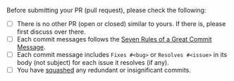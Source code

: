 Before submitting your PR (pull request), please
check the following:
* [ ] There is no other PR (open or closed) similar to yours. If there is, please first discuss over there.
* [ ] Each commit messages follows the [Seven Rules of a Great Commit Message](https://cbea.ms/git-commit/#seven-rules).
* [ ] Each commit message includes `Fixes #<bug>` or `Resolves #<issue>` in its body (not subject) for each issue it resolves (if any).
* [ ] You have [squashed](https://git-scm.com/book/en/v2/Git-Tools-Rewriting-History#_squashing) any redundant or insignificant commits.
